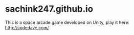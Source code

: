 # sachink247.github.io
This is a space arcade game developed on Unity, play it here: http://codedave.com/
